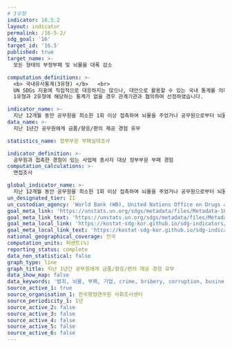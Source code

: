 ```yaml
---
# 3유형
indicator: 16.5.2
layout: indicator
permalink: /16-5-2/
sdg_goal: '16'
target_id: '16.5'
published: true
target_name: >-
  모든 형태의 부정부패 및 뇌물을 대폭 감소

computation_definitions: >-
  <b> 국내유사통계(3유형) </b>   <br>
  UN SDGs 지표에 직접적으로 대응하지는 않으나, 대안으로 활용할 수 있는 국내 통계를 의미합니다.    <br> 
  1유형과 2유형에 해당하는 통계가 없을 경우 관계기관과 협의하여 선정하였습니다.  

indicator_name: >-
  지난 12개월 동안 공무원을 최소한 1회 이상 접촉하여 뇌물을 주었거나 공무원으로부터 뇌물을 요구받았던 기업의 비율
data_name: >-
  지난 1년간 공무원에게 금품/향응/편의 제공 경험 유무

statistics_name: 정부부문 부패실태조사

indicator_definition: >-
  공무원과 접촉한 경험이 있는 사업체 종사자 대상 정부부문 부패 경험
computation_calculations: >-
  면접조사 

global_indicator_name: >-
  지난 12개월 동안 공무원을 최소한 1회 이상 접촉하여 뇌물을 주었거나 공무원으로부터 뇌물을 요구받았던 기업의 비율
un_designated_tier: II
un_custodian_agency: 'World Bank (WB), United Nations Office on Drugs and Crime (UNODC)'
goal_meta_link: 'https://unstats.un.org/sdgs/metadata/files/Metadata-16-05-02.pdf'
goal_meta_link_text: 'https://unstats.un.org/sdgs/metadata/files/Metadata-16-05-02.pdf'
goal_meta_local_link: 'https://kostat-sdg-kor.github.io/sdg-indicators/public/data/Metadata-16-05-02_KOR.pdf'
goal_meta_local_link_text: 'https://kostat-sdg-kor.github.io/sdg-indicators/public/data/Metadata-16-05-02_KOR.pdf'
national_geographical_coverage: 전국
computation_units: 퍼센트(%)
reporting_status: complete
data_non_statistical: false
graph_type: line
graph_title: 지난 1년간 공무원에게 금품/향응/편의 제공 경험 유무
data_show_map: false
data_keywords: '범죄, 뇌물, 부패, 기업, crime, bribery, corruption, business'
source_active_1: true
source_organisation_1: 한국행정연구원 사회조사센터
source_periodicity_1: 1년
source_active_2: false
source_active_3: false
source_active_4: false
source_active_5: false
source_active_6: false
---
```

